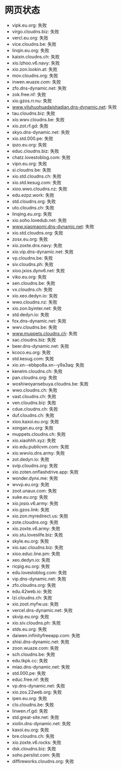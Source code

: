 # 网页状态
- vipk.eu.org: 失败
- virgo.cloudns.biz: 失败
- vercl.eu.org: 失败
- vice.cloudns.be: 失败
- linqin.eu.org: 失败
- kaixin.cloudns.ch: 失败
- xio.lzhoo.v6.navy: 失败
- xio.zon.lookin.at: 失败
- mov.cloudns.org: 失败
- inwen.wuaze.com: 失败
- zfo.dns-dynamic.net: 失败
- zok.free.nf: 失败
- xio.gzos.rr.nu: 失败
- www.yiluhuohuadaishadian.dns-dynamic.net: 失败
- tau.cloudns.biz: 失败
- xio.wwv.cloudns.be: 失败
- xio.zot.rf.gd: 失败
- skyo.dns-dynamic.net: 失败
- xio.std.000.pe: 失败
- ipzo.eu.org: 失败
- educ.cloudns.biz: 失败
- chatz.lovestoblog.com: 失败
- vipn.eu.org: 失败
- si.cloudns.be: 失败
- xio.std.cloudns.ch: 失败
- xio.std.kesug.com: 失败
- xioo.wwo.cloudns.nz: 失败
- edu.ezpz.work: 失败
- std.cloudns.org: 失败
- uto.cloudns.ch: 失败
- linqing.eu.org: 失败
- xio.soho.lovedub.net: 失败
- www.xiaomaomi.dns-dynamic.net: 失败
- xio.std.cloudns.org: 失败
- zosx.eu.org: 失败
- xio.zoxte.dns.navy: 失败
- xio.vip.dns-dynamic.net: 失败
- vp.cloudns.be: 失败
- siv.cloudns.ph: 失败
- xioo.jxios.dynv6.net: 失败
- viko.eu.org: 失败
- sen.cloudns.be: 失败
- vx.cloudns.ch: 失败
- xio.xeo.dedyn.io: 失败
- wwo.cloudns.nz: 失败
- xio.zon.byinter.net: 失败
- std.dedyn.io: 失败
- fox.dns-dynamic.net: 失败
- wwv.cloudns.be: 失败
- www.muppets.cloudns.ch: 失败
- sac.cloudns.biz: 失败
- beer.dns-dynamic.net: 失败
- kcoco.eu.org: 失败
- std.kesug.com: 失败
- xio.xn--ebbpo8a.xn--y9a3aq: 失败
- kenelm.cloudns.ch: 失败
- pan.cloudns.org: 失败
- woshiwoyansebuya.cloudns.be: 失败
- wwo.cloudns.ch: 失败
- vast.cloudns.ch: 失败
- ven.cloudns.biz: 失败
- cdue.cloudns.ch: 失败
- duf.cloudns.ch: 失败
- xioo.kaxoi.eu.org: 失败
- xongan.eu.org: 失败
- muppets.cloudns.ch: 失败
- xio.xiaohhh.xyz: 失败
- xio.edu.publicvm.com: 失败
- xio.wwvio.dns.army: 失败
- zot.dedyn.io: 失败
- svip.cloudns.org: 失败
- xio.zoten.onflashdrive.app: 失败
- wonder.dynx.me: 失败
- wvvp.eu.org: 失败
- zoot.unaux.com: 失败
- suke.eu.org: 失败
- xio.jxsio.v6.army: 失败
- xio.gzos.link: 失败
- xio.zon.myredirect.us: 失败
- zote.cloudns.org: 失败
- xio.zoxte.v6.army: 失败
- xio.stu.loveslife.biz: 失败
- skyle.eu.org: 失败
- xio.sac.cloudns.biz: 失败
- xioo.educ.line.pm: 失败
- xeo.dedyn.io: 失败
- ricpig.eu.org: 失败
- edu.lovestoblog.com: 失败
- vip.dns-dynamic.net: 失败
- zfo.cloudns.org: 失败
- edu.42web.io: 失败
- lzi.cloudns.ch: 失败
- xio.zoot.myfw.us: 失败
- vercel.dns-dynamic.net: 失败
- skvip.eu.org: 失败
- xio.siv.cloudns.ph: 失败
- stds.eu.org: 失败
- daiwen.infinityfreeapp.com: 失败
- shisi.dns-dynamic.net: 失败
- zoon.wuaze.com: 失败
- sch.cloudns.be: 失败
- edu.tkpk.cc: 失败
- miao.dns-dynamic.net: 失败
- std.000.pe: 失败
- educ.free.nf: 失败
- vp.dns-dynamic.net: 失败
- xio.zos.22web.org: 失败
- ipen.eu.org: 失败
- clo.cloudns.be: 失败
- linwen.rf.gd: 失败
- std.great-site.net: 失败
- xiolin.dns-dynamic.net: 失败
- kaxoi.eu.org: 失败
- bre.cloudns.ch: 失败
- xio.zoxte.v6.rocks: 失败
- dsk.cloudns.biz: 失败
- soho.perslist.com: 失败
- diffireworks.cloudns.org: 失败
